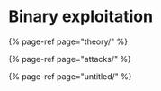 # Binary exploitation



{% page-ref page="theory/" %}



{% page-ref page="attacks/" %}

{% page-ref page="untitled/" %}



